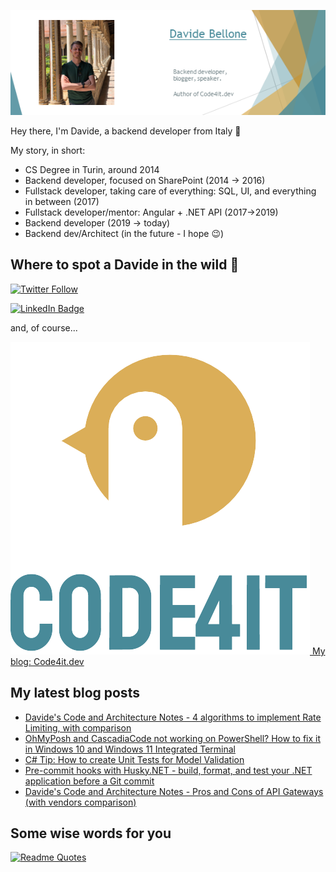 ![Profile banner](./DavideBellone.png)

Hey there, I'm Davide, a backend developer from Italy 🤏 

My story, in short:

* CS Degree in Turin, around 2014
* Backend developer, focused on SharePoint (2014 -> 2016)
* Fullstack developer, taking care of everything: SQL, UI, and everything in between (2017)
* Fullstack developer/mentor: Angular + .NET API (2017->2019)
* Backend developer (2019 -> today)
* Backend dev/Architect (in the future - I hope 😉)

## Where to spot a Davide in the wild 🦏

[![Twitter Follow](https://img.shields.io/twitter/follow/BelloneDavide?label=Let%27s%20get%20in%20touch%20on%20Twitter&style=social)](https://twitter.com/BelloneDavide)

[![LinkedIn Badge](https://img.shields.io/badge/LinkedIn-Profile-informational?style=social&logo=linkedin)](https://www.linkedin.com/in/bellonedavide/)

and, of course...

[![Personal blog](./logo_small.png) My blog: Code4it.dev](https://www.code4it.dev/)


## My latest blog posts

<!-- BLOG-POST-LIST:START -->
- [Davide&#39;s Code and Architecture Notes - 4 algorithms to implement Rate Limiting, with comparison](https://www.code4it.dev/architecture-notes/rate-limiting-algorithms/)
- [OhMyPosh and CascadiaCode not working on PowerShell? How to fix it in Windows 10 and Windows 11 Integrated Terminal](https://www.code4it.dev/blog/ohmyposh-integrated-terminal-powershell/)
- [C# Tip: How to create Unit Tests for Model Validation](https://www.code4it.dev/csharptips/unit-test-model-validation/)
- [Pre-commit hooks with Husky.NET - build, format, and test your .NET application before a Git commit](https://www.code4it.dev/blog/husky-dotnet-precommit-hooks/)
- [Davide&#39;s Code and Architecture Notes - Pros and Cons of API Gateways &lpar;with vendors comparison&rpar;](https://www.code4it.dev/architecture-notes/api-gateway-pros-and-cons/)
<!-- BLOG-POST-LIST:END -->



## Some wise words for you

[![Readme Quotes](https://quotes-github-readme.vercel.app/api?type=horizontal&theme=light)](https://github.com/piyushsuthar/github-readme-quotes)
